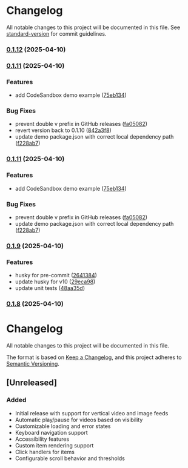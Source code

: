 # Changelog

All notable changes to this project will be documented in this file. See [standard-version](https://github.com/conventional-changelog/standard-version) for commit guidelines.

### [0.1.12](https://github.com/reinaldosimoes/react-vertical-feed/compare/v0.1.11...v0.1.12) (2025-04-10)

### [0.1.11](https://github.com/reinaldosimoes/react-vertical-feed/compare/v0.1.9...v0.1.11) (2025-04-10)


### Features

* add CodeSandbox demo example ([75eb134](https://github.com/reinaldosimoes/react-vertical-feed/commit/75eb134d34955605dadf5458a551746b81639cba))


### Bug Fixes

* prevent double v prefix in GitHub releases ([fa05082](https://github.com/reinaldosimoes/react-vertical-feed/commit/fa05082c6e6489e4e32a7dacff13204e4905c10f))
* revert version back to 0.1.10 ([842a3f8](https://github.com/reinaldosimoes/react-vertical-feed/commit/842a3f8ed39c2c63ab367b9076d0bdab3c3e049d))
* update demo package.json with correct local dependency path ([f228ab7](https://github.com/reinaldosimoes/react-vertical-feed/commit/f228ab7348368e3e6fe06008177e244f450fede6))

### [0.1.11](https://github.com/reinaldosimoes/react-vertical-feed/compare/v0.1.9...v0.1.11) (2025-04-10)


### Features

* add CodeSandbox demo example ([75eb134](https://github.com/reinaldosimoes/react-vertical-feed/commit/75eb134d34955605dadf5458a551746b81639cba))


### Bug Fixes

* prevent double v prefix in GitHub releases ([fa05082](https://github.com/reinaldosimoes/react-vertical-feed/commit/fa05082c6e6489e4e32a7dacff13204e4905c10f))
* update demo package.json with correct local dependency path ([f228ab7](https://github.com/reinaldosimoes/react-vertical-feed/commit/f228ab7348368e3e6fe06008177e244f450fede6))

### [0.1.9](https://github.com/reinaldosimoes/react-vertical-feed/compare/v0.1.8...v0.1.9) (2025-04-10)


### Features

* husky for pre-commit ([2641384](https://github.com/reinaldosimoes/react-vertical-feed/commit/2641384b2d98a176f6763def5f69a5b9b83a9ec4))
* update husky for v10 ([29eca98](https://github.com/reinaldosimoes/react-vertical-feed/commit/29eca98f00629f28958b3fa94551b4cb6f856048))
* update unit tests ([48aa35d](https://github.com/reinaldosimoes/react-vertical-feed/commit/48aa35d2dfc8b3e92c85b6c19baa9e83719ae6fa))

### [0.1.8](https://github.com/reinaldosimoes/react-vertical-feed/compare/v0.1.2...v0.1.8) (2025-04-10)

# Changelog

All notable changes to this project will be documented in this file.

The format is based on [Keep a Changelog](https://keepachangelog.com/en/1.0.0/),
and this project adheres to [Semantic Versioning](https://semver.org/spec/v2.0.0.html).

## [Unreleased]

### Added

- Initial release with support for vertical video and image feeds
- Automatic play/pause for videos based on visibility
- Customizable loading and error states
- Keyboard navigation support
- Accessibility features
- Custom item rendering support
- Click handlers for items
- Configurable scroll behavior and thresholds
